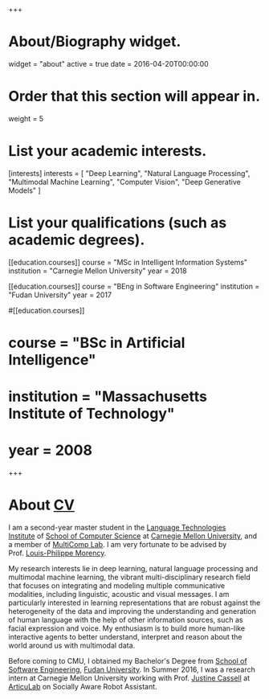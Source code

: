+++
# About/Biography widget.
widget = "about"
active = true
date = 2016-04-20T00:00:00

# Order that this section will appear in.
weight = 5

# List your academic interests.
[interests]
  interests = [
    "Deep Learning",
    "Natural Language Processing",
    "Multimodal Machine Learning",
    "Computer Vision",
    "Deep Generative Models"
  ]

# List your qualifications (such as academic degrees).
[[education.courses]]
  course = "MSc in Intelligent Information Systems"
  institution = "Carnegie Mellon University"
  year = 2018

[[education.courses]]
  course = "BEng in Software Engineering"
  institution = "Fudan University"
  year = 2017

#[[education.courses]]
#  course = "BSc in Artificial Intelligence"
#  institution = "Massachusetts Institute of Technology"
#  year = 2008
 
+++

# About [CV][cv]

I am a second-year master student in the [Language Technologies Institute][lti] of [School of Computer Science][scs] at [Carnegie Mellon University][cmu], and a member of [MultiComp Lab][multicomp]. I am very fortunate to be advised by Prof. [Louis-Philippe Morency][lp]. 

My research interests lie in deep learning, natural language processing and multimodal machine learning, the vibrant multi-disciplinary research field that focuses on integrating and modeling multiple communicative modalities, including linguistic, acoustic and visual messages. I am particularly interested in learning representations that are robust against the heterogeneity of the data and improving the understanding and generation of human language with the help of other information sources, such as facial expression and voice. My enthusiasm is to build more human-like interactive agents to better understand, interpret and reason about the world around us with multimodal data.

Before coming to CMU, I obtained my Bachelor's Degree from [School of Software Engineering][sse], [Fudan University][fudan]. In Summer 2016, I was a research intern at Carnegie Mellon University working with Prof. [Justine Cassell][justine] at [ArticuLab][articulab] on Socially Aware Robot Assistant.



<!-- In addition to research, I  -->

<!-- Passionate learner and traveler. -->


[cv]: /resume/YingShen_Resume.pdf
[lti]: https://lti.cs.cmu.edu/
[scs]: https://www.cs.cmu.edu/
[cmu]: https://www.cmu.edu/
[lp]: https://www.cs.cmu.edu/~morency/
[multicomp]: http://multicomp.cs.cmu.edu/
[justine]: http://www.justinecassell.com/
[articulab]: http://articulab.hcii.cs.cmu.edu/
[sse]: http://www.software.fudan.edu.cn/software/index.html#/index
[fudan]: http://www.fudan.edu.cn/en/

